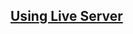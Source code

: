 <!-- Live Server -->
<section
id="live-server"
aria-labelledby="live-server"
data-item="Using Live Server"
>
<h2><a href="#live-server">Using Live Server</a></h2>


</section>